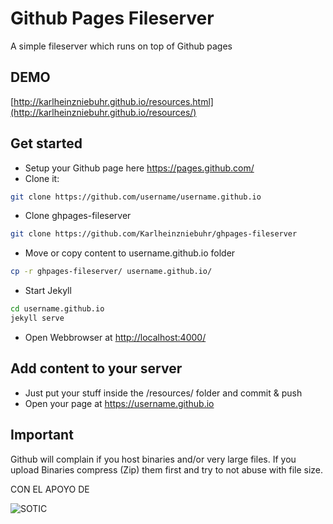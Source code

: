 # Github Pages Fileserver
A simple fileserver which runs on top of Github pages

## DEMO
[http://karlheinzniebuhr.github.io/resources.html](http://karlheinzniebuhr.github.io/resources/)

## Get started
- Setup your Github page here https://pages.github.com/ 
- Clone it:
```bash
git clone https://github.com/username/username.github.io
```
- Clone ghpages-fileserver
```bash
git clone https://github.com/Karlheinzniebuhr/ghpages-fileserver
```
- Move or copy content to username.github.io folder  
```bash
cp -r ghpages-fileserver/ username.github.io/
```
- Start Jekyll
```bash
cd username.github.io
jekyll serve
```
- Open Webbrowser at [http://localhost:4000/](http://localhost:4000/)

## Add content to your server
- Just put your stuff inside the /resources/ folder and commit & push
- Open your page at https://username.github.io

## Important
Github will complain if you host binaries and/or very large files. If you upload Binaries compress (Zip) them first and try to not abuse with file size. 

CON EL APOYO DE

![SOTIC](http://www.sotic.org.py/images/logosotic.png)
